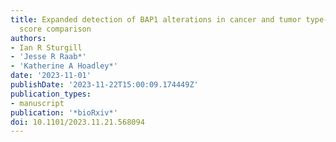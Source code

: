 ```yaml
---
title: Expanded detection of BAP1 alterations in cancer and tumor type-specific expression
  score comparison
authors:
- Ian R Sturgill
- 'Jesse R Raab*'
- 'Katherine A Hoadley*'
date: '2023-11-01'
publishDate: '2023-11-22T15:00:09.174449Z'
publication_types:
- manuscript
publication: '*bioRxiv*'
doi: 10.1101/2023.11.21.568094
---
```

